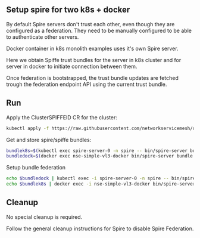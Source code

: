 
## Setup spire for two k8s + docker

By default Spire servers don't trust each other, even though they are configured as a federation.
They need to be manually configured to be able to authenticate other servers.

Docker container in k8s monolith examples uses it's own Spire server.

Here we obtain Spiffe trust bundles for the server in k8s cluster and for server in docker to initiate connection between them.

Once federation is bootstrapped, the trust bundle updates are fetched trough the federation endpoint API using the current trust bundle.

## Run

Apply the ClusterSPIFFEID CR for the cluster:
```bash
kubectl apply -f https://raw.githubusercontent.com/networkservicemesh/deployments-k8s/4ae778d9ac1f3d53d116f4c0d39199cf877ce91d/examples/k8s_monolith/external_nse/spiffe_federation/clusterspiffeid-template.yaml
```

Get and store spire/spiffe bundles:
```bash
bundlek8s=$(kubectl exec spire-server-0 -n spire -- bin/spire-server bundle show -format spiffe)
bundledock=$(docker exec nse-simple-vl3-docker bin/spire-server bundle show -format spiffe)
```

Setup bundle federation
```bash
echo $bundledock | kubectl exec -i spire-server-0 -n spire -- bin/spire-server bundle set -format spiffe -id "spiffe://docker.nsm/cmd-nse-simple-vl3-docker"
echo $bundlek8s | docker exec -i nse-simple-vl3-docker bin/spire-server bundle set -format spiffe -id "spiffe://k8s.nsm"
```

## Cleanup

No special cleanup is required.

Follow the general cleanup instructions for Spire to disable Spire Federation.
